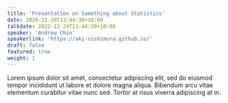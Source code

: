 ```yaml
---
title: 'Presentation on Something about Statistics'
date: 2020-12-20T13:44:30+10:00
talkdate: 2022-12-24T13:44:30+10:00
speaker: 'Andrew Chin'
speakerlink: 'https://aki-nishimura.github.io/'
draft: false
featured: true
weight: 1
---
```


Lorem ipsum dolor sit amet, consectetur adipiscing elit, sed do eiusmod tempor incididunt ut labore et dolore magna aliqua. Bibendum arcu vitae elementum curabitur vitae nunc sed. Tortor at risus viverra adipiscing at in.
